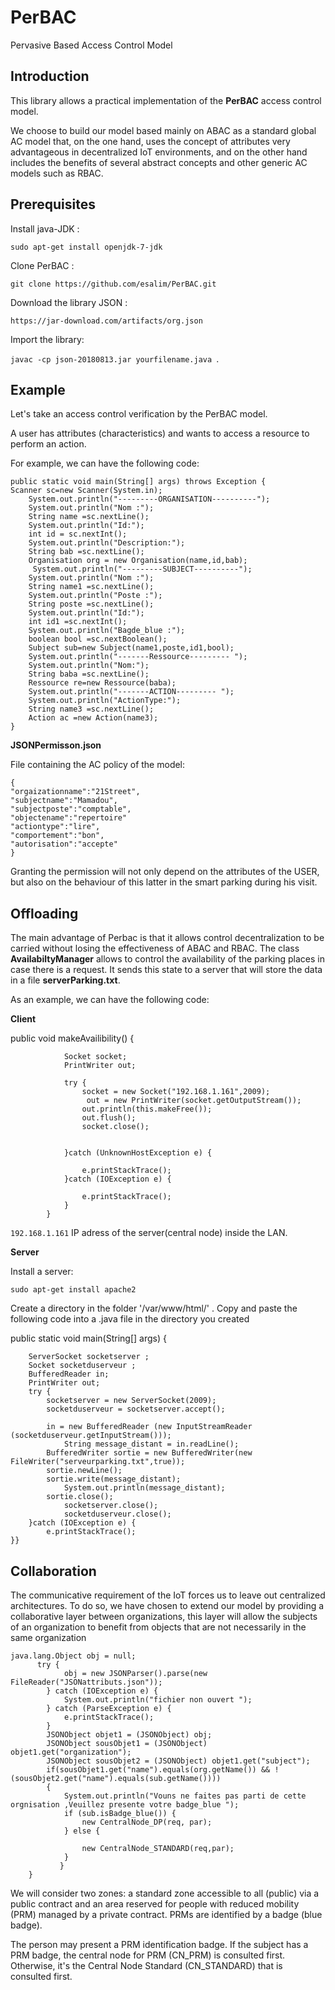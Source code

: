 # PerBAC
Pervasive Based Access Control Model

 Introduction 
------------

This library allows a practical implementation of the **PerBAC** access control model.

We choose to build our model based mainly on ABAC as a standard global AC model that, on the one hand, uses the concept of attributes very advantageous in decentralized IoT environments, and on the other hand includes the benefits of several abstract concepts and other generic AC models such as RBAC.


Prerequisites 
-----------
Install java-JDK :

`sudo apt-get install openjdk-7-jdk`

Clone PerBAC :

`git clone https://github.com/esalim/PerBAC.git`

Download the library JSON :

`https://jar-download.com/artifacts/org.json`

Import the library:

`javac -cp json-20180813.jar yourfilename.java `.


Example
-------

Let's take an access control verification by the PerBAC model.

 A user has attributes (characteristics) and wants to access a resource to perform an action.
 
 For example, we can have the following code:
 

    public static void main(String[] args) throws Exception {
    Scanner sc=new Scanner(System.in);
        System.out.println("---------ORGANISATION----------");
        System.out.println("Nom :");
        String name =sc.nextLine();
        System.out.println("Id:");
        int id = sc.nextInt();
        System.out.println("Description:");
        String bab =sc.nextLine();
        Organisation org = new Organisation(name,id,bab);
         System.out.println("---------SUBJECT----------");
        System.out.println("Nom :");
        String name1 =sc.nextLine();
        System.out.println("Poste :");
        String poste =sc.nextLine();
        System.out.println("Id:");
        int id1 =sc.nextInt();
        System.out.println("Bagde_blue :");
        boolean bool =sc.nextBoolean();
        Subject sub=new Subject(name1,poste,id1,bool);
        System.out.println("-------Ressource--------- ");
        System.out.println("Nom:");
        String baba =sc.nextLine();
        Ressource re=new Ressource(baba);
        System.out.println("-------ACTION--------- ");
        System.out.println("ActionType:");
        String name3 =sc.nextLine();
        Action ac =new Action(name3);
    }


 
**JSONPermisson.json**

File containing the AC policy of the model:

```
{
"orgaizationname":"21Street",
"subjectname":"Mamadou",
"subjectposte":"comptable",
"objectename":"repertoire"
"actiontype":"lire",
"comportement":"bon",
"autorisation":"accepte"
}
```

Granting the permission will not only depend on the attributes of the USER, but also on the behaviour of this latter in the smart parking during his visit.

Offloading
-------------

The main advantage of Perbac is that it allows control decentralization to be carried without losing the effectiveness of ABAC and RBAC. The class **AvailabiltyManager** allows to control the availability of the parking places in case there is a request. It sends this state to a server that will store the data in a file **serverParking.txt**. 

As an example, we can have the following code:

**Client**



public void makeAvailibility()
            {

                Socket socket;
                PrintWriter out;

                try {
                    socket = new Socket("192.168.1.161",2009);
                     out = new PrintWriter(socket.getOutputStream());
                    out.println(this.makeFree());
                    out.flush();
                    socket.close();


                }catch (UnknownHostException e) {

                    e.printStackTrace();
                }catch (IOException e) {

                    e.printStackTrace();
                }
            }

`192.168.1.161` IP adress of the server(central node) inside the LAN.


**Server**

Install a server:

`sudo apt-get install apache2`



Create a directory in the folder '/var/www/html/' . Copy and paste the following code into a .java file in the directory you created



  public static void main(String[] args) {
  
		ServerSocket socketserver ;
		Socket socketduserveur ;
		BufferedReader in;
		PrintWriter out;
		try {
			socketserver = new ServerSocket(2009);
			socketduserveur = socketserver.accept();

			in = new BufferedReader (new InputStreamReader (socketduserveur.getInputStream()));
		        String message_distant = in.readLine();
			BufferedWriter sortie = new BufferedWriter(new FileWriter("serveurparking.txt",true));
			sortie.newLine();
			sortie.write(message_distant);
		        System.out.println(message_distant);
			sortie.close();
		        socketserver.close();
		        socketduserveur.close();
		}catch (IOException e) {
			e.printStackTrace();
	}}

Collaboration
-------------

The communicative requirement of the IoT forces us to leave out centralized architectures. To do so, we have chosen to extend our model by providing a collaborative layer between organizations, this layer will allow the subjects of an organization to benefit from objects that are not necessarily in the same organization

```
java.lang.Object obj = null;
      try {
            obj = new JSONParser().parse(new FileReader("JSONattributs.json"));
        } catch (IOException e) {
            System.out.println("fichier non ouvert ");
        } catch (ParseException e) {
            e.printStackTrace();
        }
        JSONObject objet1 = (JSONObject) obj;
        JSONObject sousObjet1 = (JSONObject) objet1.get("organization");
        JSONObject sousObjet2 = (JSONObject) objet1.get("subject");
        if(sousObjet1.get("name").equals(org.getName()) && !(sousObjet2.get("name").equals(sub.getName())))
        {
            System.out.println("Vouns ne faites pas parti de cette orgnisation ,Veuillez presente votre badge_blue ");
            if (sub.isBadge_blue()) {
                new CentralNode_DP(req, par);
            } else {

                new CentralNode_STANDARD(req,par);
            }
           }
    }
```

 We will consider two zones: a standard zone accessible to all (public) via a public contract and an area reserved for people with reduced mobility (PRM) managed by a private contract. PRMs are identified by a badge (blue badge).

The person may present a PRM identification badge. If the subject has a PRM badge, the central node for PRM (CN_PRM) is consulted first. Otherwise, it's the Central Node Standard (CN_STANDARD) that is consulted first.
 
